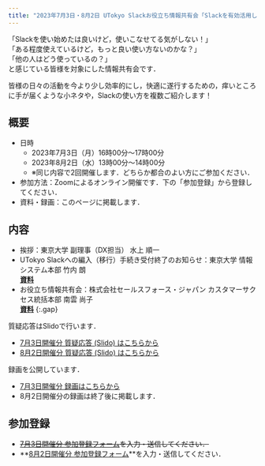 ```yaml
---
title: "2023年7月3日・8月2日 UTokyo Slackお役立ち情報共有会「Slackを有効活用しよう！〜明日から使える小ネタをお見せします〜」"
---
```


「Slackを使い始めたは良いけど，使いこなせてる気がしない！」  
「ある程度使えているけど，もっと良い使い方ないのかな？」  
「他の人はどう使っているの？」  
と感じている皆様を対象にした情報共有会です．

皆様の日々の活動を今より少し効率的にし，快適に遂行するための，痒いところに手が届くような小ネタや，Slackの使い方を複数ご紹介します！

## 概要

- 日時
    - 2023年7月3日（月）16時00分～17時00分
    - 2023年8月2日（水）13時00分～14時00分
    - ※同じ内容で2回開催します．どちらか都合のよい方にご参加ください．
- 参加方法：Zoomによるオンライン開催です．下の「参加登録」から登録してください．
- 資料・録画：このページに掲載します．

## 内容

- 挨拶：東京大学 副理事（DX担当） 水上 順一
- UTokyo Slackへの編入（移行）手続き受付終了のお知らせ：東京大学 情報システム本部 竹内 朗<br>**[資料](introduction_and_notice.pdf)**
- お役立ち情報共有会：株式会社セールスフォース・ジャパン カスタマーサクセス統括本部 南雲 尚子<br>**[資料](main.pdf)**
{:.gap}

質疑応答はSlidoで行います．

- [7月3日開催分 質疑応答 (Slido) はこちらから](https://app.sli.do/event/a47Fuy5FCf4cQLLgSHDNYY)
- [8月2日開催分 質疑応答 (Slido) はこちらから](https://app.sli.do/event/6qh94QBWaEq38WSQuay9jR)

録画を公開しています．

- [7月3日開催分 録画はこちらから](https://youtu.be/X2leGz7JEsw)
- 8月2日開催分の録画は終了後に掲載します．

## 参加登録

- ~~[7月3日開催分 参加登録フォーム](https://forms.gle/7rdmC5RNkGZn7CTm8)を入力・送信してください．~~
- **[8月2日開催分 参加登録フォーム](https://forms.gle/quJciBoqbVzxezZdA)**を入力・送信してください．
